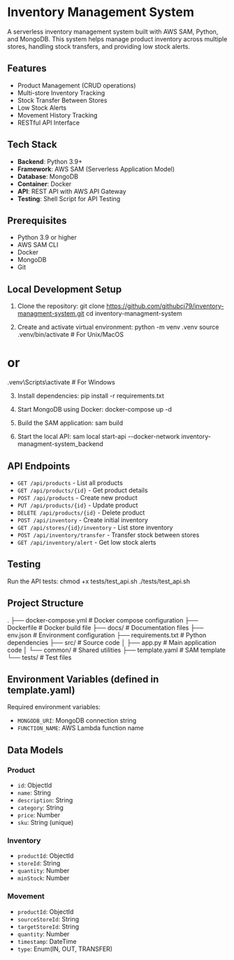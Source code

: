 # Inventory Management System

A serverless inventory management system built with AWS SAM, Python, and MongoDB. This system helps manage product inventory across multiple stores, handling stock transfers, and providing low stock alerts.

## Features

- Product Management (CRUD operations)
- Multi-store Inventory Tracking
- Stock Transfer Between Stores
- Low Stock Alerts
- Movement History Tracking
- RESTful API Interface

## Tech Stack

- **Backend**: Python 3.9+
- **Framework**: AWS SAM (Serverless Application Model)
- **Database**: MongoDB
- **Container**: Docker
- **API**: REST API with AWS API Gateway
- **Testing**: Shell Script for API Testing

## Prerequisites

- Python 3.9 or higher
- AWS SAM CLI
- Docker
- MongoDB
- Git

## Local Development Setup

1. Clone the repository:
git clone <https://github.com/githubcj79/inventory-managment-system.git>
cd inventory-managment-system

2. Create and activate virtual environment:
python -m venv .venv
source .venv/bin/activate  # For Unix/MacOS
# or
.venv\Scripts\activate  # For Windows

3. Install dependencies:
pip install -r requirements.txt

4. Start MongoDB using Docker:
docker-compose up -d

5. Build the SAM application:
sam build

6. Start the local API:
sam local start-api --docker-network inventory-managment-system_backend

## API Endpoints

- `GET /api/products` - List all products
- `GET /api/products/{id}` - Get product details
- `POST /api/products` - Create new product
- `PUT /api/products/{id}` - Update product
- `DELETE /api/products/{id}` - Delete product
- `POST /api/inventory` - Create initial inventory
- `GET /api/stores/{id}/inventory` - List store inventory
- `POST /api/inventory/transfer` - Transfer stock between stores
- `GET /api/inventory/alert` - Get low stock alerts

## Testing

Run the API tests:
chmod +x tests/test_api.sh
./tests/test_api.sh

## Project Structure

.
├── docker-compose.yml      # Docker compose configuration
├── Dockerfile             # Docker build file
├── docs/                  # Documentation files
├── env.json              # Environment configuration
├── requirements.txt      # Python dependencies
├── src/                  # Source code
│   ├── app.py           # Main application code
│   └── common/          # Shared utilities
├── template.yaml        # SAM template
└── tests/              # Test files

## Environment Variables (defined in template.yaml)

Required environment variables:
- `MONGODB_URI`: MongoDB connection string
- `FUNCTION_NAME`: AWS Lambda function name

## Data Models

### Product
- `id`: ObjectId
- `name`: String
- `description`: String
- `category`: String
- `price`: Number
- `sku`: String (unique)

### Inventory
- `productId`: ObjectId
- `storeId`: String
- `quantity`: Number
- `minStock`: Number

### Movement
- `productId`: ObjectId
- `sourceStoreId`: String
- `targetStoreId`: String
- `quantity`: Number
- `timestamp`: DateTime
- `type`: Enum(IN, OUT, TRANSFER)


